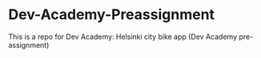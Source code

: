 # Dev-Academy-Preassignment
This is a repo for Dev Academy: Helsinki city bike app (Dev Academy pre-assignment)
